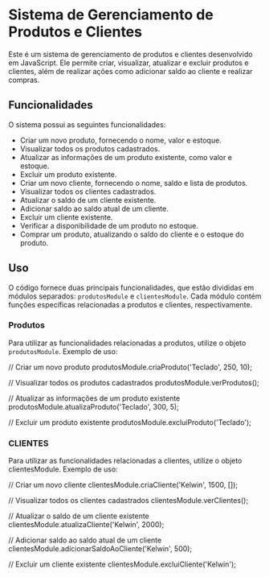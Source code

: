 # Sistema de Gerenciamento de Produtos e Clientes

Este é um sistema de gerenciamento de produtos e clientes desenvolvido em JavaScript. Ele permite criar, visualizar, atualizar e excluir produtos e clientes, além de realizar ações como adicionar saldo ao cliente e realizar compras.

## Funcionalidades

O sistema possui as seguintes funcionalidades:

- Criar um novo produto, fornecendo o nome, valor e estoque.
- Visualizar todos os produtos cadastrados.
- Atualizar as informações de um produto existente, como valor e estoque.
- Excluir um produto existente.
- Criar um novo cliente, fornecendo o nome, saldo e lista de produtos.
- Visualizar todos os clientes cadastrados.
- Atualizar o saldo de um cliente existente.
- Adicionar saldo ao saldo atual de um cliente.
- Excluir um cliente existente.
- Verificar a disponibilidade de um produto no estoque.
- Comprar um produto, atualizando o saldo do cliente e o estoque do produto.

## Uso

O código fornece duas principais funcionalidades, que estão divididas em módulos separados: `produtosModule` e `clientesModule`. Cada módulo contém funções específicas relacionadas a produtos e clientes, respectivamente.

### Produtos

Para utilizar as funcionalidades relacionadas a produtos, utilize o objeto `produtosModule`. Exemplo de uso:

// Criar um novo produto
produtosModule.criaProduto('Teclado', 250, 10);

// Visualizar todos os produtos cadastrados
produtosModule.verProdutos();

// Atualizar as informações de um produto existente
produtosModule.atualizaProduto('Teclado', 300, 5);

// Excluir um produto existente
produtosModule.excluiProduto('Teclado');

### CLIENTES 

Para utilizar as funcionalidades relacionadas a clientes, utilize o objeto clientesModule. Exemplo de uso:

// Criar um novo cliente
clientesModule.criaCliente('Kelwin', 1500, []);

// Visualizar todos os clientes cadastrados
clientesModule.verClientes();

// Atualizar o saldo de um cliente existente
clientesModule.atualizaCliente('Kelwin', 2000);

// Adicionar saldo ao saldo atual de um cliente
clientesModule.adicionarSaldoAoCliente('Kelwin', 500);

// Excluir um cliente existente
clientesModule.excluiCliente('Kelwin');
